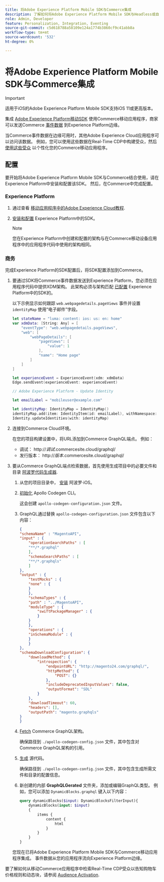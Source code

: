 ```yaml
---
title: 将Adobe Experience Platform Mobile SDK与Commerce集成
description: 了解如何将Adobe Experience Platform Mobile SDK与Headless或自定义Commerce店面结合使用。
role: Admin, Developer
feature: Personalization, Integration, Eventing
source-git-commit: c5d618788a58109e124a1774b3860cf9c41abb8a
workflow-type: tm+mt
source-wordcount: '532'
ht-degree: 0%

---
```


# 将Adobe Experience Platform Mobile SDK与Commerce集成

>[!IMPORTANT]
>
>适用于iOS的Adobe Experience Platform Mobile SDK支持iOS 11或更高版本。

集成 [Adobe Experience Platform移动SDK](https://developer.adobe.com/client-sdks/documentation/) 使用Commerce移动应用程序，商家可以发送Commerce  [事件数据](events.md) 到Experience Platform边缘。

当Commerce事件数据在边缘可用时，其他Adobe Experience Cloud应用程序可以访问该数据。 例如，您可以使用这些数据在Real-Time CDP中构建受众，然后 [使用这些受众](https://experienceleague.adobe.com/docs/commerce-admin/customers/audience-activation.html) 以个性化您的Commerce移动应用程序。

## 配置

要开始将Adobe Experience Platform Mobile SDK与Commerce结合使用，请在Experience Platform中安装和配置该SDK。 然后，在Commerce中完成配置。

### Experience Platform

1. 通过查看 [移动应用程序中的Adobe Experience Cloud教程](https://experienceleague.adobe.com/docs/platform-learn/implement-mobile-sdk/overview.html).

1. [安装和配置](https://developer.adobe.com/client-sdks/documentation/getting-started/) Experience Platform中的SDK。

   >[!NOTE]
   >
   >您在Experience Platform中创建和配置的架构与在Commerce移动设备应用程序中的应用程序代码中使用的架构相同。

### 商务

完成Experience Platform的SDK配置后，将SDK配置添加到Commerce。

1. 要通过SDK将Commerce事件数据发送到Experience Platform，您必须在应用程序代码中提供XDM架构。 此架构必须与架构匹配 [已配置](https://developer.adobe.com/client-sdks/documentation/getting-started/set-up-schemas-and-datasets/) Experience Platform中的SDK的。

   以下示例显示如何跟踪 `web.webpagedetails.pageViews` 事件并设置 `identityMap` 使用“电子邮件”字段。

   ```swift
   let stateName = "luma: content: ios: us: en: home"
   var xdmData: [String: Any] = [
       "eventType": "web.webpagedetails.pageViews",
       "web": [
           "webPageDetails": [
               "pageViews": [
                   "value": 1
               ],
               "name": "Home page"
           ]
       ]
   ]
   
   let experienceEvent = ExperienceEvent(xdm: xdmData)
   Edge.sendEvent(experienceEvent: experienceEvent)
   
   // Adobe Experience Platform - Update Identity
   
   let emailLabel = "mobileuser@example.com"
   
   let identityMap: IdentityMap = IdentityMap()
   identityMap.add(item: IdentityItem(id: emailLabel), withNamespace: "Email")
   Identity.updateIdentities(with: identityMap)
   ```

1. 连接到Commerce Cloud环境。

   在您的项目构建设置中，将URL添加到Commerce GraphQL端点。 例如：

   - 调试： http://_调试_.commercesite.cloud/graphql/
   - 发行版本： http://_版本_.commercesite.cloud/graphql/

1. 要从Commerce GraphQL端点检索数据，首先使用生成项目中的必要文件和目录 [阿波罗代码生成器](https://www.apollographql.com/docs/ios/).

   1. 从您的项目目录中， [安装](https://www.apollographql.com/docs/ios/get-started#1-install-the-apollo-frameworks) 阿波罗·iOS。

   1. [初始化](https://www.apollographql.com/docs/ios/code-generation/codegen-cli/#initialize) Apollo Codegen CLI。

      这会创建 `apollo-codegen-configuration.json` 文件。

   1. GraphQL通过替换 `apollo-codegen-configuration.json` 文件包含以下内容：

      ```json
      {
      "schemaName" : "MagentoAPI",
      "input" : {
          "operationSearchPaths" : [
          "**/*.graphql"
          ],
          "schemaSearchPaths" : [
          "**/*.graphqls"
          ]
      },
      "output" : {
          "testMocks" : {
          "none" : {
          }
          },
          "schemaTypes" : {
          "path" : "../MagentoAPI",
          "moduleType" : {
              "swiftPackageManager" : {
              }
          }
          },
          "operations" : {
          "inSchemaModule" : {
          }
          }
      },
      "schemaDownloadConfiguration": {
          "downloadMethod": {
              "introspection": {
                  "endpointURL": "http://magento24.com/graphql/",
                  "httpMethod": {
                      "POST": {}
                  },
                  "includeDeprecatedInputValues": false,
                  "outputFormat": "SDL"
              }
          },
          "downloadTimeout": 60,
          "headers": [],
          "outputPath": "magento.graphqls"
      }
      }
      ```

   1. [Fetch](https://www.apollographql.com/docs/ios/code-generation/codegen-cli/#fetch-schema) Commerce GraphQL架构。

      确保路径到 `./apollo-codegen-config.json` 文件，其中包含对Commerce GraphQL架构的引用。

   1. [生成](https://www.apollographql.com/docs/ios/code-generation/codegen-cli/#generate) 源代码。

      确保路径到 `./apollo-codegen-config.json` 文件，其中包含生成所需文件和目录的配置信息。

   1. 新创建的内部 **GraphQLGerated** 文件夹，添加或编辑GraphQL类型。 例如，您可以添加 `DynamicBlocks.graphql` 键入以下内容：

      ```graphql
      query dynamicBlocks($input: DynamicBlocksFilterInput){
          dynamicBlocks(input: $input)
          {
              items {
                  content {
                      html
                  }
              }
          }
      }
      ```

   您现在已将Adobe Experience Platform Mobile SDK与Commerce移动应用程序集成。 事件数据从您的应用程序流向Experience Platform边缘。

要了解如何从移动Commerce应用程序中检索Real-Time CDP受众以告知购物车价格规则和动态块，请参阅 [Audience Activation](https://experienceleague.adobe.com/docs/commerce-admin/customers/audience-activation.html).
